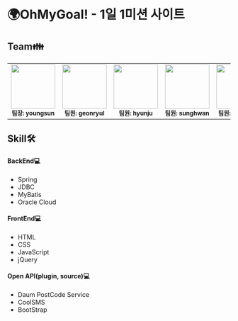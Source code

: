 <h1>🌍OhMyGoal! - 1일 1미션 사이트</h1>
<h2>Team👪</h2>
<table>
  <tbody>
    <tr>
      <td align="center"><img src="https://avatars.githubusercontent.com/u/121652746?v=4" width="100px;"/><br />
      <sub><b>팀장: youngsun </b></sub></a><br /></td>
      <td align="center"><img src="https://avatars.githubusercontent.com/u/109847507?v=4" width="100px;"/><br />
      <sub><b>팀원: geonryul  </b></sub></a><br /></td>
      <td align="center"><img src="https://avatars.githubusercontent.com/u/33363571?v=4" width="100px;"/><br />
      <sub><b>팀원: hyunju </b></sub></a><br /></td>
      <td align="center"><img src="https://avatars.githubusercontent.com/u/121652054?v=4" width="100px;"/><br />
      <sub><b>팀원: sunghwan </b></sub></a><br /></td>
      <td align="center"><img src="https://avatars.githubusercontent.com/u/81378507?v=4" width="100px;"/><br />
      <sub><b>팀원: seojeong  </b></sub></a><br /></td>
  </tbody>
</table>

<h2>Skill🛠</h2>
<h4>BackEnd💻</h4>
<ul>
<li>Spring</li>
<li>JDBC</li>
<li>MyBatis</li>
<li>Oracle Cloud</li>
</ul>

<h4>FrontEnd💻</h4>
<ul>
<li>HTML</li>
<li>CSS</li>
<li>JavaScript</li>
<li>jQuery</li>
</ul>

<h4>Open API(plugin, source)💻</h4>
<ul>
<li>Daum PostCode Service</li>
<li>CoolSMS</li>
<li>BootStrap</li>
</ul>

